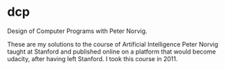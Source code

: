 # dcp
Design of Computer Programs with Peter Norvig.

These are my solutions to the course of Artificial Intelligence Peter
Norvig taught at Stanford and published online on a platform that
would become udacity, after having left Stanford.  I took this course in 2011.
